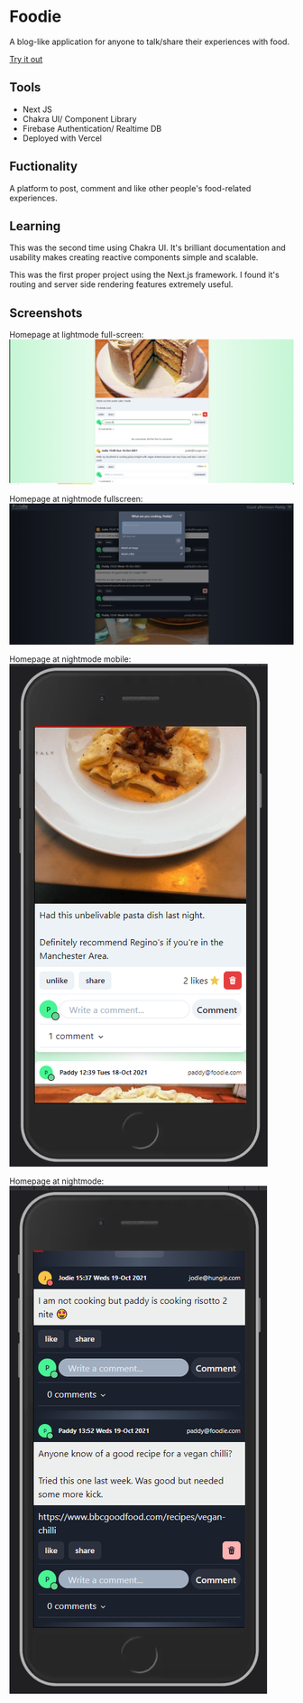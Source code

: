 # Foodie

A blog-like application for anyone to talk/share their experiences with food.

[Try it out](https://foodie-2.vercel.app/)

## Tools

- Next JS
- Chakra UI/ Component Library
- Firebase Authentication/ Realtime DB
- Deployed with Vercel

## Fuctionality

A platform to post, comment and like other people's food-related experiences.

## Learning

This was the second time using Chakra UI. It's brilliant documentation and usability
makes creating reactive components simple and scalable.

This was the first proper project using the Next.js framework. I found it's routing
and server side rendering features extremely useful.

## Screenshots

Homepage at lightmode full-screen:
![alt text](https://github.com/patchinator/foodie_2/blob/main/images/foodie_readme1.png)


Homepage at nightmode fullscreen:
![alt text](https://github.com/patchinator/foodie_2/blob/main/images/foodie_readme2.png)

Homepage at nightmode mobile:
![alt text](https://github.com/patchinator/foodie_2/blob/main/images/foodie_readme4.png)

Homepage at nightmode:
![alt text](https://github.com/patchinator/foodie_2/blob/main/images/foodie_readme3.png)
